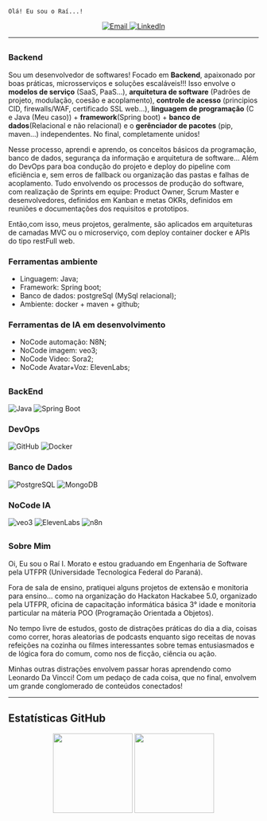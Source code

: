 <!-- Banner -->
```
Olá! Eu sou o Raí...!
```

<p align="center">
  <a href="mailto:raimorato@alunos.utfpr.edu.br">
    <img src="https://img.shields.io/badge/E--mail-D14836?style=flat&logo=gmail&logoColor=white" alt="Email">
  </a>
  <a href="https://linkedin.com/in/raiiannicelli">
    <img src="https://img.shields.io/badge/LinkedIn-blue?style=flat&logo=linkedin" alt="LinkedIn">
  </a>
</p>

---
##
###  Backend

  Sou um desenvolvedor de softwares! Focado em **Backend**, apaixonado por boas práticas, microsserviços e soluções escaláveis!!! Isso envolve o **modelos de serviço** (SaaS, PaaS...), **arquitetura de software** (Padrões de projeto, modulação, coesão e acoplamento), **controle de acesso** (principios CID, firewalls/WAF, certificado SSL web...), **linguagem de programação** (C e Java (Meu caso)) +  **framework**(Spring boot) + **banco de dados**(Relacional e não relacional) e o **gerênciador de pacotes** (pip, maven...) independentes. No final, completamente unidos! 
  
  Nesse processo, aprendi e aprendo, os conceitos básicos da programação, banco de dados, segurança da informação e arquitetura de software... Além do DevOps para boa condução do projeto e deploy do pipeline com eficiência e, sem erros de fallback ou organização das pastas e falhas de acoplamento. Tudo envolvendo os processos de produção do software, com realização de Sprints em equipe: Product Owner, Scrum Master e desenvolvedores, definidos em Kanban e metas OKRs, definidos em reuniões e documentações dos requisitos e prototipos.
  
  Então,com isso, meus projetos, geralmente, são aplicados em arquiteturas de camadas MVC ou o microserviço, com deploy container docker e APIs do tipo restFull web.

### Ferramentas ambiente 
-  Linguagem: Java;
-  Framework: Spring boot;
-  Banco de dados: postgreSql (MySql relacional);
-  Ambiente: docker + maven + github;

### Ferramentas de IA em desenvolvimento
- NoCode automação: N8N;
- NoCode imagem: veo3;
- NoCode Video: Sora2;
- NoCode Avatar+Voz: ElevenLabs;

##
### BackEnd

![Java](https://img.shields.io/badge/Java-007396?style=for-the-badge&logo=java&logoColor=white)
![Spring Boot](https://img.shields.io/badge/Spring_Boot-6DB33F?style=for-the-badge&logo=spring-boot&logoColor=white)

### DevOps

![GitHub](https://img.shields.io/badge/GitHub-181717?style=for-the-badge&logo=github)
![Docker](https://img.shields.io/badge/Docker-2496ED?style=for-the-badge&logo=docker&logoColor=white)

### Banco de Dados

![PostgreSQL](https://img.shields.io/badge/PostgreSQL-4169E1?style=for-the-badge&logo=postgresql&logoColor=white)
![MongoDB](https://img.shields.io/badge/MongoDB-47A248?style=for-the-badge&logo=mongodb&logoColor=white)

### NoCode IA

![veo3](https://img.shields.io/badge/veo3-ready-to-use-blue?style=for-the-badge&logo=veo3&logoColor=white)
![ElevenLabs](https://img.shields.io/badge/ElevenLabs-AI-voice-purple?style=for-the-badge&logo=ElevenLabs&logoColor=white)
![n8n](https://img.shields.io/badge/n8n-automation-agent-orange?style=for-the-badge&logo=n8n&logoColor=white)

##
###  Sobre Mim
Oi, Eu sou o Raí I. Morato e estou graduando em Engenharia de Software pela UTFPR (Universidade Tecnologica Federal do Paraná).


Fora de sala de ensino, pratiquei alguns projetos de extensão e monitoria para ensino... como na organização do Hackaton Hackabee 5.0, organizado pela UTFPR, oficina de capacitação informática básica 3° idade e monitoria particular na máteria POO (Programação Orientada a Objetos). 

No tempo livre de estudos, gosto de distrações práticas do dia a dia, coisas como correr, horas aleatorias de podcasts enquanto sigo receitas de novas refeições na cozinha ou filmes interessantes sobre temas entusiasmados e de lógica fora do comum, como nos de ficção, ciência ou ação. 

Minhas outras distrações envolvem passar horas aprendendo como Leonardo Da Vincci! Com um pedaço de cada coisa, que no final, envolvem um grande conglomerado de conteúdos  conectados!

---

##  Estatísticas GitHub

<p align="center">
  <img height="160px" src="https://github-readme-stats.vercel.app/api?username=raiiannicelli&show_icons=true&theme=tokyonight&count_private=true" />
  <img height="160px" src="https://github-readme-stats.vercel.app/api/top-langs/?username=raiiannicelli&layout=compact&theme=tokyonight" />
</p>

